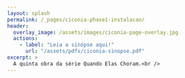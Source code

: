 ```yaml
---
layout: splash
permalink: /_pages/ciconia-phase1-instalacao/
header: 
  overlay_image: /assets/images/ciconia-page-overlay.jpg
  actions:
    - label: "Leia a sinópse aqui!"
      url: "/assets/pdfs/ciconia-sinopse.pdf"
excerpt: >
  A quinta obra da série Quando Elas Choram.<br />
---
```

